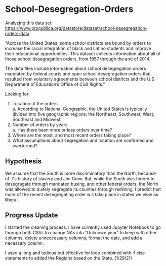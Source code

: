 # School-Desegregation-Orders

Analyzing this data set: https://www.propublica.org/datastore/dataset/school-desegregation-orders-data

"Across the United States, some school districts are bound by orders to increase the racial integration of black and Latino students and improve their educational opportunities. This dataset collects information about all of those school desegregation orders, from 1957 through the end of 2014. 

The data files include information about school desegregation orders mandated by federal courts and open school desegregation orders that resulted from voluntary agreements between school districts and the U.S. Department of Education’s Office of Civil Rights."

Looking for:
1. Location of the orders
<br>a. According to National Geographic, the United States is typically divided into five geographic regions: the Northeast, Southwest, West, Southeast and Midwest.
2. Number of orders by years
<br>a. Has there been more or less orders over time?
3. Where are the most, and most recent orders taking place?
4. What assumptions about segregation and location are confirmed and overturned?

## Hypothesis
We assume that the South is more discriminatory than the North, because of it's history of slavery and Jim Crow. But, while the South was forced to desegragate through mandated busing, and other federal orders, the North was allowed to quitely segregate its counties through redlining. I predict that more of the recent desegregating order will take place in states we view as liberal.


## Progress Update
I started the cleaning process. I have currently used Jupyter Notebook to go through both CSVs to change NAs into "Unknown year" to keep with other columns, delete unneccessary columns, format the date, and add a necessary column.

I used a long and tedious but effective for loop combined with if else statements to added the Regions based on the State. (1/29/21)
